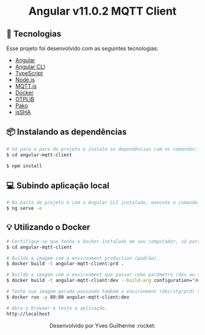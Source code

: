 <h1 align="center">Angular v11.0.2 MQTT Client</h1>

## :rocket: Tecnologias

Esse projeto foi desenvolvido com as seguintes tecnologias:

- [Angular](https://angular.io/start)
- [Angular CLI](https://cli.angular.io/)
- [TypeScript](https://www.typescriptlang.org/)
- [Node.js](https://nodejs.org/en/)
- [MQTT.js](https://github.com/mqttjs/MQTT.js)
- [Docker](https://docs.docker.com/get-started/)
- [OTPLIB](https://github.com/yeojz/otplib)
- [Pako](https://github.com/nodeca/pako)
- [jsSHA](http://caligatio.github.com/jsSHA/)

## :package: Instalando as dependências

```bash
# Vá para a para do projeto e instale as dependências com os comandos:
$ cd angular-mqtt-client

$ npm install
```

## 💻 Subindo aplicação local

```bash
# Na pasta do projeto e com o Angular CLI instalado, execute o comando:
$ ng serve -o
```

## :bulb: Utilizando o Docker
```bash
# Certifique-se que tenha o Docker instalado em seu computador, vá para a pasta raiz do projeto e execute o comando:
$ cd angular-mqtt-client

# Builda a imagem com a environment production (padrão).
$ docker build -t angular-mqtt-client:prd .

# Builda a imagem com a environment que passar como parâmetro (dev ou stg).
$ docker build -t angular-mqtt-client:dev --build-arg configuration="dev" .

# Teste sua imagem gerada passando também a environment (dev/stg/prd) como parâmetro.
$ docker run -p 80:80 angular-mqtt-client:dev

# Abra o browser e teste a aplicação.
http://localhost
```

<p align="center">Desenvolvido por Yves Guilherme :rocket:</p>